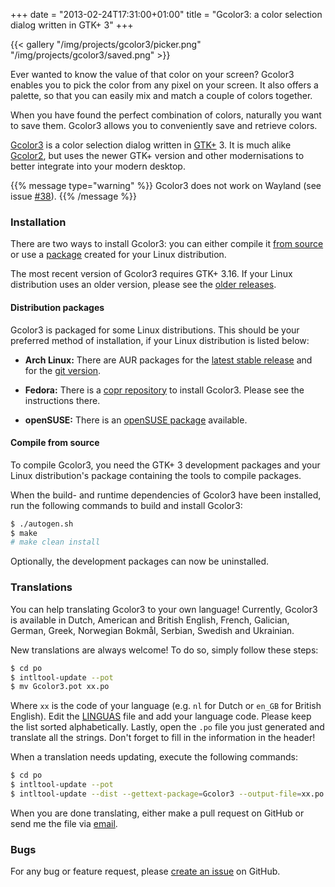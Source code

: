 +++
date = "2013-02-24T17:31:00+01:00"
title = "Gcolor3: a color selection dialog written in GTK+ 3"
+++

{{< gallery "/img/projects/gcolor3/picker.png"
            "/img/projects/gcolor3/saved.png" >}}

Ever wanted to know the value of that color on your screen? Gcolor3 enables you
to pick the color from any pixel on your screen. It also offers a palette, so
that you can easily mix and match a couple of colors together.

When you have found the perfect combination of colors, naturally you want to
save them. Gcolor3 allows you to conveniently save and retrieve colors.

[Gcolor3](https://github.com/Hjdskes/gcolor3) is a color selection dialog written
in [GTK+](http://www.gtk.org/) 3. It is much alike
[Gcolor2](http://gcolor2.sourceforge.net/), but uses the newer GTK+ version and
other modernisations to better integrate into your modern desktop.

{{% message type="warning" %}} Gcolor3 does not work on Wayland (see issue
[#38](https://github.com/Hjdskes/gcolor3/issues/38)). {{% /message %}}

### Installation

There are two ways to install Gcolor3: you can either compile it [from
source](#compile-from-source) or use a [package](#distribution-packages) created
for your Linux distribution.

The most recent version of Gcolor3 requires GTK+ 3.16. If your Linux
distribution uses an older version, please see the [older
releases](https://github.com/Hjdskes/gcolor3/releases).

#### Distribution packages

Gcolor3 is packaged for some Linux distributions. This should be your preferred
method of installation, if your Linux distribution is listed below:

* **Arch Linux:** There are AUR packages for the [latest stable
  release](https://aur.archlinux.org/packages/gcolor3/) and for the [git
  version](https://aur.archlinux.org/packages/gcolor3-git/).

* **Fedora:** There is a [copr
  repository](https://copr.fedorainfracloud.org/coprs/fnux/gcolor3/) to install
  Gcolor3. Please see the instructions there.

* **openSUSE:** There is an [openSUSE package](https://build.opensuse.org/package/show/home:sogal/gcolor3) available.

#### Compile from source

To compile Gcolor3, you need the GTK+ 3 development packages and your
Linux distribution's package containing the tools to compile packages.

When the build- and runtime dependencies of Gcolor3 have been installed, run the
following commands to build and install Gcolor3:

```sh
$ ./autogen.sh
$ make
# make clean install
```

Optionally, the development packages can now be uninstalled.

### Translations

You can help translating Gcolor3 to your own language! Currently, Gcolor3 is
available in Dutch, American and British English, French, Galician, German,
Greek, Norwegian Bokmål, Serbian, Swedish and Ukrainian.

New translations are always welcome! To do so, simply follow these steps:

```sh
$ cd po
$ intltool-update --pot
$ mv Gcolor3.pot xx.po
```

Where `xx` is the code of your language (e.g. `nl` for Dutch or `en_GB` for
British English). Edit the
[LINGUAS](https://github.com/Hjdskes/gcolor3/blob/master/po/LINGUAS) file and add
your language code. Please keep the list sorted alphabetically. Lastly, open
the `.po` file you just generated and translate all the strings. Don't forget to
fill in the information in the header!

When a translation needs updating, execute the following commands:

```sh
$ cd po
$ intltool-update --pot
$ intltool-update --dist --gettext-package=Gcolor3 --output-file=xx.po xx
```

When you are done translating, either make a pull request on GitHub or send me
the file via [email](mailto:hjdskes@gmail.com).

### Bugs
For any bug or feature request, please [create an
issue](https://github.com/Hjdskes/gcolor3/issues/new) on
GitHub.

